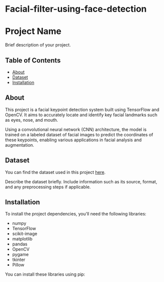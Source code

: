 # Facial-filter-using-face-detection

# Project Name

Brief description of your project.

## Table of Contents

- [About](#about)
- [Dataset](#dataset)
- [Installation](#installation)



## About

This project is a facial keypoint detection system built using TensorFlow and OpenCV. It aims to accurately locate and identify key facial landmarks such as eyes, nose, and mouth.

Using a convolutional neural network (CNN) architecture, the model is trained on a labeled dataset of facial images to predict the coordinates of these keypoints, enabling various applications in facial analysis and augmentation.

## Dataset

You can find the dataset used in this project [here](https://drive.google.com/drive/folders/1aZb5RdY6PYT2mUfyTbCiZEkbacKLt2zB?usp=sharing).

Describe the dataset briefly. Include information such as its source, format, and any preprocessing steps if applicable.

## Installation

To install the project dependencies, you'll need the following libraries:

- numpy
- TensorFlow
- scikit-image
- matplotlib
- pandas
- OpenCV
- pygame
- tkinter
- Pillow

You can install these libraries using pip:
